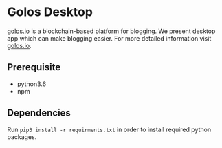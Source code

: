 # Golos Desktop
[golos.io](http://golos.io) is a blockchain-based platform for blogging. We present desktop app which can make blogging easier.
For more detailed information visit [golos.io](http://golos.io).

## Prerequisite
* python3.6
* npm

## Dependencies
Run ```pip3 install -r requirments.txt``` in order to install required python packages.

